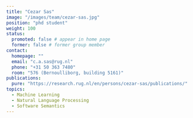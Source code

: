 ```yaml
---
title: "Cezar Sas"
image: "/images/team/cezar-sas.jpg"
position: "phd student"
weight: 100
status:
  promoted: false # appear in home page
  former: false # former group member
contact:
  homepage: ""
  email: "c.a.sas@rug.nl"
  phone: "+31 50 363 7480"
  room: "576 (Bernoulliborg, building 5161)"
publications:
  pure: "https://research.rug.nl/en/persons/cezar-sas/publications/"
topics:
  - Machine Learning
  - Natural Language Processing
  - Software Semantics
---
```

